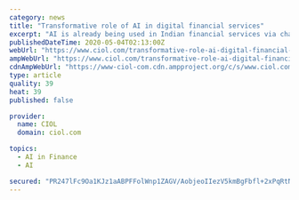 ```yaml
---
category: news
title: "Transformative role of AI in digital financial services"
excerpt: "AI is already being used in Indian financial services via chatbots, RPA, credit sanctions, ID verification, fraud check and claim processing. But, it’s still not a major driver of either"
publishedDateTime: 2020-05-04T02:13:00Z
webUrl: "https://www.ciol.com/transformative-role-ai-digital-financial-services/"
ampWebUrl: "https://www.ciol.com/transformative-role-ai-digital-financial-services/amp/"
cdnAmpWebUrl: "https://www-ciol-com.cdn.ampproject.org/c/s/www.ciol.com/transformative-role-ai-digital-financial-services/amp/"
type: article
quality: 39
heat: 39
published: false

provider:
  name: CIOL
  domain: ciol.com

topics:
  - AI in Finance
  - AI

secured: "PR247lFc9Oa1KJz1aABPFFolWnp1ZAGV/AobjeoIIezV5kmBgFbfl+2xPqRtNiBfhFG/CKG1EKTqsYJbcTD3SEHEYBg6WIRoALAX8ZBFuRzZu6vQ/wxGgMXOOR6YbNys9nykDOQYx9C05wCVvwtY6pXOkyGiv5mC4bKLgiTdQzYYaG7sOqH9BlIAugfBCcDlZN/G/Rj/Z1xa8g1HFXv0ZIBOiSR8b6GGP0O8EiW7EtbATek4i3Ln54GJ4tpR5y5NSo4VoGe/2AFLF9TNdimGR/5MRZbNFTTwqpGH/kylrRKZOdBgZ720nM4j7qMvJITOxAVOI/teEzkKy2nAotzj86rfI7flRZ8Z/g4Pt16LNyzl2m4hoxQhuOV8V5lDxYG7/LYwxSWhCv71B9NeZ2WOW22bGEFjsrr5JSFZx7/2W2C0y4TZZqVog0xTHOCo7dSmTGiHgzUccrDvZPvLu7B1JVUHguirh5XhLsxHOsQCsFM=;IfcVXJ/ZO0EXkmvCRXhwTA=="
---
```


